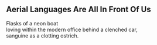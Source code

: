 Aerial Languages Are All In Front Of Us
---------------------------------------
Flasks of a neon boat  
loving within the modern office behind a clenched car,  
sanguine as a clotting ostrich.  
